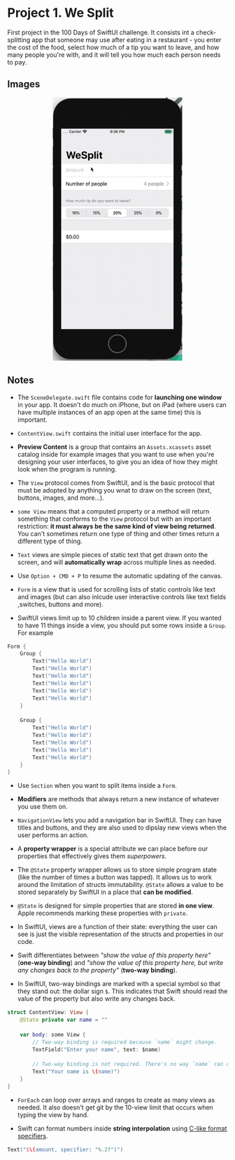 
# Project 1. We Split

First project in the 100 Days of SwiftUI challenge. It consists int a check-splitting app that someone may use after eating in a restaurant - you enter the cost of the food, select how much of a tip you want to leave, and how many people you're with, and it will tell you how much each person needs to pay.

## Images

<p style="text-align: center;"><img src="./img/run-example.gif" height="600px"/></p>

## Notes

- The `SceneDelegate.swift` file contains code for **launching one window** in your app. It doesn't do much on iPhone, but on iPad (where users can have multiple instances of an app open at the same time) this is important.

- `ContentView.swift` contains the initial user interface for the app.

- **Preview Content** is a group that contains an `Assets.xcassets` asset catalog inside for example images that you want to use when you're designing your user interfaces, to give you an idea of how they might look when the program is running.

- The `View` protocol comes from SwiftUI, and is the basic protocol that must be adopted by anything you wnat to draw on the screen (text, buttons, images, and more...).

- `some View` means that a computed property or a method will return something that conforms to the `View` protocol but with an important restriction: **it must always be the same kind of view being returned**. You can't sometimes return one type of thing and other times return a different type of thing.

- `Text` views are simple pieces of static text that get drawn onto the screen, and will **automatically wrap** across multiple lines as needed.

- Use `Option + CMD + P` to resume the automatic updating of the canvas.

- `Form` is a view that is used for scrolling lists of static controls like text and images (but can also inlcude user interactive controls like text fields ,switches, buttons and more).

- SwiftUI views limit up to 10 children inside a parent view. If you wanted to have 11 things inside a view, you should put some rows inside a `Group`. For example

```swift
Form {
    Group {
        Text("Hello World")
        Text("Hello World")
        Text("Hello World")
        Text("Hello World")
        Text("Hello World")
        Text("Hello World")
    }

    Group {
        Text("Hello World")
        Text("Hello World")
        Text("Hello World")
        Text("Hello World")
        Text("Hello World")
    }
}
```

- Use `Section` when you want to split items inside a `Form`.

- **Modifiers** are methods that always return a new instance of whatever you use them on.

- `NavigationView` lets you add a navigation bar in SwiftUI. They can have titles and buttons, and they are also used to dipslay new views when the user performs an action.

- A **property wrapper** is a special attribute we can place before our properties that effectively gives them *superpowers*.

- The `@State` property wrapper allows us to store simple program state (like the number of times a button was tapped). It allows us to work around the limitation of structs immutability. `@State` allows a value to be stored separately by SwiftUI in a place that **can be modified**.

- `@State` is designed for simple properties that are stored **in one view**. Apple recommends marking these properties with `private`.

- In SwiftUI, views are a function of their state: everything the user can see is just the visible representation of the structs and properties in our code.

- Swift differentiates between *"show the value of this property here"* (**one-way binding**) and *"show the value of this property here, but write any changes back to the property"* (**two-way binding**).

- In SwiftUI, two-way bindings are marked with a special symbol so that they stand out: the dollar sign `$`. This indicates that Swift should read the value of the property but also write any changes back.

```swift
struct ContentView: View {
    @State private var name = ""

    var body: some View {
        // Two-way binding is required because `name` might change.
        TextField("Enter your name", text: $name)

        // Two-way binding is not required. There's no way `name` can change.
        Text("Your name is \(name)")
    }
}
```

- `ForEach` can loop over arrays and ranges to create as many views as needed. It also doesn't get git by the 10-view limit that occurs when typing the view by hand.

- Swift can format numbers inside **string interpolation** using [C-like format specifiers]( https://en.wikipedia.org/wiki/Printf_format_string).

```swift
Text("$\(amount, specifier: "%.2f")")
```